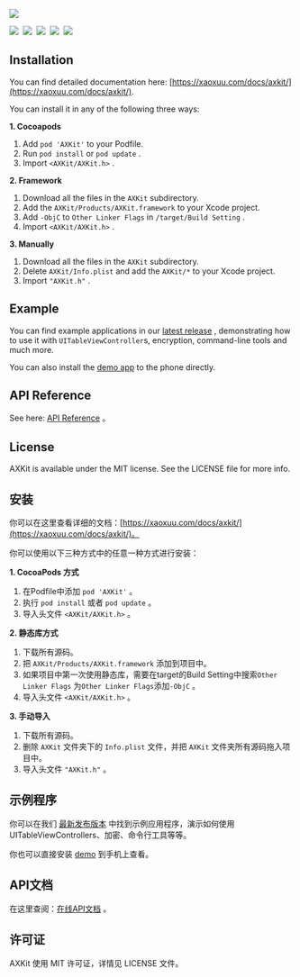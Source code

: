 ![](https://github.com/xaoxuu/AXKit/raw/master/resources/icons/header.png)


[![](https://img.shields.io/badge/license-MIT-green.svg?style=flat)](https://raw.githubusercontent.com/xaoxuu/AXKit/master/LICENSE)  [![](https://img.shields.io/badge/platform-iOS%208%2B%20-orange.svg?style=flat)](https://www.apple.com/nl/ios/)  [![](https://img.shields.io/cocoapods/v/AXKit.svg?style=flat)](https://cocoapods.org/pods/AXKit)  [![](https://img.shields.io/cocoapods/dt/AXKit.svg)](https://codeload.github.com/xaoxuu/AXKit/zip/master)  [![](https://img.shields.io/cocoapods/at/AXKit.svg)](https://cocoapods.org/pods/AXKit) 



## Installation

You can find detailed documentation here: [https://xaoxuu.com/docs/axkit/](https://xaoxuu.com/docs/axkit/).

You can install it in any of the following three ways:

**1. Cocoapods**

1. Add `pod 'AXKit'` to your Podfile.
2. Run `pod install` or `pod update` .
3. Import `<AXKit/AXKit.h>` .


**2. Framework**

1. Download all the files in the `AXKit` subdirectory.
2. Add the `AXKit/Products/AXKit.framework` to your Xcode project.
3. Add `-ObjC` to `Other Linker Flags` in `/target/Build Setting` .
4. Import `<AXKit/AXKit.h>` .


**3. Manually**

1. Download all the files in the `AXKit` subdirectory.
2. Delete `AXKit/Info.plist` and add the `AXKit/*` to your Xcode project.
3. Import `"AXKit.h"` .




## Example

You can find example applications in our [latest release](https://github.com/xaoxuu/AXKit/releases/latest) , demonstrating how to use it with `UITableViewController`s, encryption, command-line tools and much more.

You can also install the [demo app](itms-services://?action=download-manifest&url=https://xaoxuu.com/apps/AXKitDemo/manifest.plist) to the phone directly.



## API Reference

See here: [API Reference](https://xaoxuu.com/api-reference/axkit) 。




## License

AXKit is available under the MIT license. See the LICENSE file for more info.




## 安装

你可以在这里查看详细的文档：[https://xaoxuu.com/docs/axkit/](https://xaoxuu.com/docs/axkit/)。

你可以使用以下三种方式中的任意一种方式进行安装：

**1. CocoaPods 方式**

1. 在Podfile中添加 `pod 'AXKit'` 。
2. 执行 `pod install` 或者 `pod update` 。
3. 导入头文件 `<AXKit/AXKit.h>` 。

**2. 静态库方式**

1. 下载所有源码。
2. 把 `AXKit/Products/AXKit.framework` 添加到项目中。
3. 如果项目中第一次使用静态库，需要在target的Build Setting中搜索`Other Linker Flags`
   为`Other Linker Flags`添加`-ObjC` 。
4. 导入头文件 `<AXKit/AXKit.h>` 。

**3. 手动导入**

1. 下载所有源码。
2. 删除 `AXKit` 文件夹下的 `Info.plist` 文件，并把  `AXKit` 文件夹所有源码拖入项目中。
3. 导入头文件 `"AXKit.h"` 。



## 示例程序

你可以在我们 [最新发布版本](https://github.com/xaoxuu/AXKit/releases/latest) 中找到示例应用程序，演示如何使用UITableViewControllers、加密、命令行工具等等。

你也可以直接安装 [demo](itms-services://?action=download-manifest&url=https://xaoxuu.com/apps/AXKitDemo/manifest.plist) 到手机上查看。

## API文档

在这里查阅：[在线API文档](https://xaoxuu.com/api-reference/axkit) 。



## 许可证

AXKit 使用 MIT 许可证，详情见 LICENSE 文件。